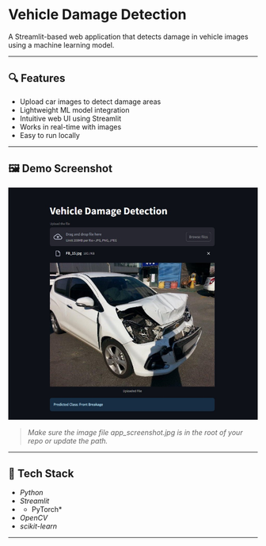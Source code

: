 # Vehicle Damage Detection

A Streamlit-based web application that detects damage in vehicle images using a machine learning model.

---

## 🔍 Features

- Upload car images to detect damage areas
- Lightweight ML model integration
- Intuitive web UI using Streamlit
- Works in real-time with images
- Easy to run locally

---

## 🖼 Demo Screenshot

![App Screenshot](app_screenshot.jpg)

> *Make sure the image file app_screenshot.jpg is in the root of your repo or update the path.*

---

## 🧰 Tech Stack

- *Python*
- *Streamlit*
- * PyTorch*
- *OpenCV*
- *scikit-learn*

---

